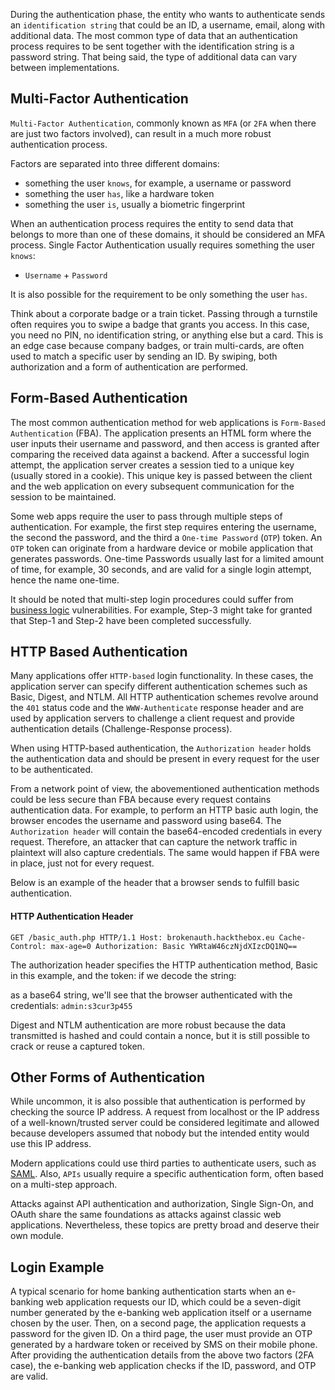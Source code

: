 During the authentication phase, the entity who wants to authenticate sends an `identification string` that could be an ID, a username, email, along with additional data. The most common type of data that an authentication process requires to be sent together with the identification string is a password string. That being said, the type of additional data can vary between implementations.

## Multi-Factor Authentication

`Multi-Factor Authentication`, commonly known as `MFA` (or `2FA` when there are just two factors involved), can result in a much more robust authentication process.

Factors are separated into three different domains:

-   something the user `knows`, for example, a username or password
-   something the user `has`, like a hardware token
-   something the user `is`, usually a biometric fingerprint

When an authentication process requires the entity to send data that belongs to more than one of these domains, it should be considered an MFA process. Single Factor Authentication usually requires something the user `knows`:

-   `Username` + `Password`

It is also possible for the requirement to be only something the user `has`.

Think about a corporate badge or a train ticket. Passing through a turnstile often requires you to swipe a badge that grants you access. In this case, you need no PIN, no identification string, or anything else but a card. This is an edge case because company badges, or train multi-cards, are often used to match a specific user by sending an ID. By swiping, both authorization and a form of authentication are performed.

## Form-Based Authentication

The most common authentication method for web applications is `Form-Based Authentication` (FBA). The application presents an HTML form where the user inputs their username and password, and then access is granted after comparing the received data against a backend. After a successful login attempt, the application server creates a session tied to a unique key (usually stored in a cookie). This unique key is passed between the client and the web application on every subsequent communication for the session to be maintained.

Some web apps require the user to pass through multiple steps of authentication. For example, the first step requires entering the username, the second the password, and the third a `One-time Password` (`OTP`) token. An `OTP` token can originate from a hardware device or mobile application that generates passwords. One-time Passwords usually last for a limited amount of time, for example, 30 seconds, and are valid for a single login attempt, hence the name one-time.

It should be noted that multi-step login procedures could suffer from [business logic](https://owasp.org/www-community/vulnerabilities/Business_logic_vulnerability) vulnerabilities. For example, Step-3 might take for granted that Step-1 and Step-2 have been completed successfully.

## HTTP Based Authentication

Many applications offer `HTTP-based` login functionality. In these cases, the application server can specify different authentication schemes such as Basic, Digest, and NTLM. All HTTP authentication schemes revolve around the `401` status code and the `WWW-Authenticate` response header and are used by application servers to challenge a client request and provide authentication details (Challenge-Response process).

When using HTTP-based authentication, the `Authorization header` holds the authentication data and should be present in every request for the user to be authenticated.

From a network point of view, the abovementioned authentication methods could be less secure than FBA because every request contains authentication data. For example, to perform an HTTP basic auth login, the browser encodes the username and password using base64. The `Authorization header` will contain the base64-encoded credentials in every request. Therefore, an attacker that can capture the network traffic in plaintext will also capture credentials. The same would happen if FBA were in place, just not for every request.

Below is an example of the header that a browser sends to fulfill basic authentication.

#### HTTP Authentication Header

```shell
GET /basic_auth.php HTTP/1.1 Host: brokenauth.hackthebox.eu Cache-Control: max-age=0 Authorization: Basic YWRtaW46czNjdXIzcDQ1NQ==
```

The authorization header specifies the HTTP authentication method, Basic in this example, and the token: if we decode the string:

as a base64 string, we'll see that the browser authenticated with the credentials: `admin:s3cur3p455`

Digest and NTLM authentication are more robust because the data transmitted is hashed and could contain a nonce, but it is still possible to crack or reuse a captured token.

## Other Forms of Authentication

While uncommon, it is also possible that authentication is performed by checking the source IP address. A request from localhost or the IP address of a well-known/trusted server could be considered legitimate and allowed because developers assumed that nobody but the intended entity would use this IP address.

Modern applications could use third parties to authenticate users, such as [SAML](https://en.wikipedia.org/wiki/Security_Assertion_Markup_Language). Also, `APIs` usually require a specific authentication form, often based on a multi-step approach.

Attacks against API authentication and authorization, Single Sign-On, and OAuth share the same foundations as attacks against classic web applications. Nevertheless, these topics are pretty broad and deserve their own module.

## Login Example

A typical scenario for home banking authentication starts when an e-banking web application requests our ID, which could be a seven-digit number generated by the e-banking web application itself or a username chosen by the user. Then, on a second page, the application requests a password for the given ID. On a third page, the user must provide an OTP generated by a hardware token or received by SMS on their mobile phone. After providing the authentication details from the above two factors (2FA case), the e-banking web application checks if the ID, password, and OTP are valid.
